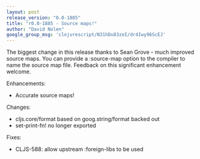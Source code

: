 ```yaml
---
layout: post
release_version: "0.0-1885"
title: "r0.0-1885 - Source maps!"
author: "David Nolen"
google_group_msg: 'clojurescript/N31hDu83zeI/dr4Iwy96ScEJ'
---
```


The biggest change in this release thanks to Sean Grove - much improved source maps. You can provide a :source-map option to the compiler to name the source map file. Feedback on this significant enhancement welcome.

Enhancements: 

* Accurate source maps!

Changes:

* cljs.core/format based on goog.string/format backed out
* set-print-fn! no longer exported

Fixes:

* CLJS-588: allow upstream :foreign-libs to be used
